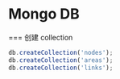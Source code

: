 Mongo DB
================

=== 创建 collection
```js
db.createCollection('nodes');
db.createCollection('areas');
db.createCollection('links');
```

